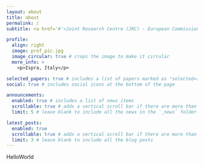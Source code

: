 ```yaml
---
layout: about
title: about
permalink: /
subtitle: <a href='#'>Joint Research Centre (JRC) - European Commission</a>. Ispra, Italy

profile:
  align: right
  image: prof_pic.jpg
  image_circular: true # crops the image to make it circular
  more_info: >
    <p>Ispra, Italy</p>

selected_papers: true # includes a list of papers marked as "selected={true}"
social: true # includes social icons at the bottom of the page

announcements:
  enabled: true # includes a list of news items
  scrollable: true # adds a vertical scroll bar if there are more than 3 news items
  limit: 5 # leave blank to include all the news in the `_news` folder

latest_posts:
  enabled: true
  scrollable: true # adds a vertical scroll bar if there are more than 3 new posts items
  limit: 3 # leave blank to include all the blog posts
---
```


HelloWorld
